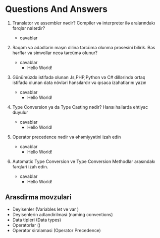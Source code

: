# Questions And Answers

1. Translator ve assembler nədir? Compiler və interpreter ilə aralarındakı fərqlər nələrdir?
    - cavablar

2. Rəqəm və ədədlərin maşın dilinə tərcümə olunma prosesini bilirik. Bəs hərflər və simvollar necə tərcümə olunur?
    - cavablar
      - Hello World!

3. Günümüzdə istifadə olunan Js,PHP,Python və C# dillərində ortaq istifadə olunan data növləri hansılardır və qısaca izahatlarını yazın
    - cavablar
      - Hello World!

4. Type Conversion ya da Type Casting nədir? Hansı hallarda ehtiyac duyulur
    - cavablar
      - Hello World!

5. Operator precedence nədir və əhəmiyyətini izah edin
    - cavablar
      - Hello World!
    
6. Automatic Type Conversion ve Type Conversion Methodlar arasındakı fərqləri izah edin.
    - cavablar
      - Hello World!

## Arasdirma movzulari
  - Deyisenler (Variables let ve var )
  - Deyisenlerin adlandirilmasi (naming conventions)
  - Data tipleri (Data types)
  - Operatorlar ()
  - Operator siralamasi (Operator Precedence)